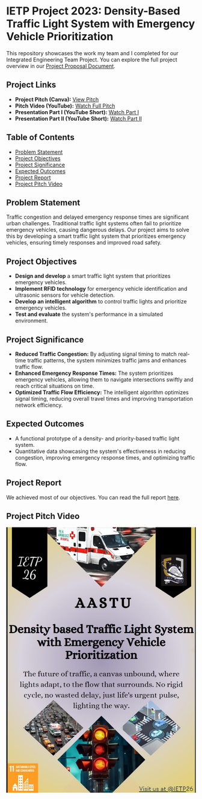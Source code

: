 # IETP Project 2023: Density-Based Traffic Light System with Emergency Vehicle Prioritization

This repository showcases the work my team and I completed for our Integrated Engineering Team Project. You can explore the full project overview in our [Project Proposal Document](https://github.com/DanielKinnito/IETP_PROJECT_2023/blob/main/Project%20Proposal%20G-26.docx).

## Project Links
- **Project Pitch (Canva):** [View Pitch](https://www.canva.com/design/DAF26eEp3lw/JY5e8JbXZ22QBgXOgcjQ6Q/edit)
- **Pitch Video (YouTube):** [Watch Full Pitch](https://youtu.be/oWaD0Y65JAw)
- **Presentation Part I (YouTube Short):** [Watch Part I](https://youtube.com/shorts/erRXh5oKqLw?feature=share)
- **Presentation Part II (YouTube Short):** [Watch Part II](https://youtube.com/shorts/Hxohsned0Qw?feature=share)

## Table of Contents
- [Problem Statement](#problem-statement)
- [Project Objectives](#project-objectives)
- [Project Significance](#project-significance)
- [Expected Outcomes](#expected-outcomes)
- [Project Report](#project-report)
- [Project Pitch Video](#project-pitch-video)

## Problem Statement
Traffic congestion and delayed emergency response times are significant urban challenges. Traditional traffic light systems often fail to prioritize emergency vehicles, causing dangerous delays. Our project aims to solve this by developing a smart traffic light system that prioritizes emergency vehicles, ensuring timely responses and improved road safety.

## Project Objectives
- **Design and develop** a smart traffic light system that prioritizes emergency vehicles.
- **Implement RFID technology** for emergency vehicle identification and ultrasonic sensors for vehicle detection.
- **Develop an intelligent algorithm** to control traffic lights and prioritize emergency vehicles.
- **Test and evaluate** the system's performance in a simulated environment.

## Project Significance
- **Reduced Traffic Congestion:** By adjusting signal timing to match real-time traffic patterns, the system minimizes traffic jams and enhances traffic flow.
- **Enhanced Emergency Response Times:** The system prioritizes emergency vehicles, allowing them to navigate intersections swiftly and reach critical situations on time.
- **Optimized Traffic Flow Efficiency:** The intelligent algorithm optimizes signal timing, reducing overall travel times and improving transportation network efficiency.

## Expected Outcomes
- A functional prototype of a density- and priority-based traffic light system.
- Quantitative data showcasing the system's effectiveness in reducing congestion, improving emergency response times, and optimizing traffic flow.

## Project Report
We achieved most of our objectives. You can read the full report [here](/Progress-report.pdf).

## Project Pitch Video
[![Watch the Video](https://github.com/DanielKinnito/IETP_PROJECT_2023/blob/main/Final%20presentation/thumbnail.jpg)](https://youtu.be/oWaD0Y65JAw)
